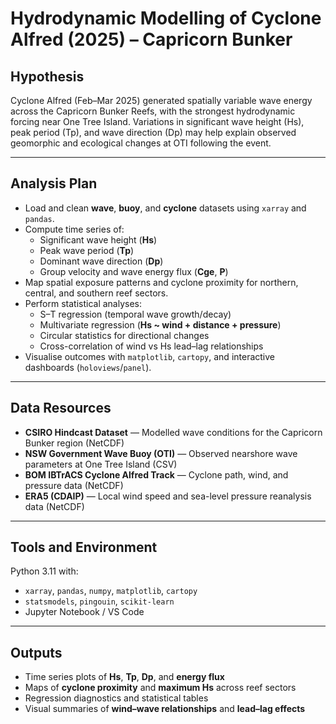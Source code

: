 # Hydrodynamic Modelling of Cyclone Alfred (2025) – Capricorn Bunker

## **Hypothesis**

Cyclone Alfred (Feb–Mar 2025) generated spatially variable wave energy across the Capricorn Bunker Reefs, with the strongest hydrodynamic forcing near One Tree Island. Variations in significant wave height (Hs), peak period (Tp), and wave direction (Dp) may help explain observed geomorphic and ecological changes at OTI following the event.

---

## **Analysis Plan**

- Load and clean **wave**, **buoy**, and **cyclone** datasets using `xarray` and `pandas`.  
- Compute time series of:
  - Significant wave height (**Hs**)
  - Peak wave period (**Tp**)
  - Dominant wave direction (**Dp**)
  - Group velocity and wave energy flux (**Cge**, **P**)  
- Map spatial exposure patterns and cyclone proximity for northern, central, and southern reef sectors.  
- Perform statistical analyses:
  - S–T regression (temporal wave growth/decay)
  - Multivariate regression (**Hs ~ wind + distance + pressure**)
  - Circular statistics for directional changes
  - Cross-correlation of wind vs Hs lead–lag relationships  
- Visualise outcomes with `matplotlib`, `cartopy`, and interactive dashboards (`holoviews`/`panel`).  

---

## **Data Resources**

- **CSIRO Hindcast Dataset** — Modelled wave conditions for the Capricorn Bunker region (NetCDF)  
- **NSW Government Wave Buoy (OTI)** — Observed nearshore wave parameters at One Tree Island (CSV)  
- **BOM IBTrACS Cyclone Alfred Track** — Cyclone path, wind, and pressure data (NetCDF)  
- **ERA5 (CDAIP)** — Local wind speed and sea-level pressure reanalysis data (NetCDF)

---

## **Tools and Environment**

Python 3.11 with:
- `xarray`, `pandas`, `numpy`, `matplotlib`, `cartopy`
- `statsmodels`, `pingouin`, `scikit-learn`
- Jupyter Notebook / VS Code

---

## **Outputs**

- Time series plots of **Hs**, **Tp**, **Dp**, and **energy flux**
- Maps of **cyclone proximity** and **maximum Hs** across reef sectors
- Regression diagnostics and statistical tables
- Visual summaries of **wind–wave relationships** and **lead–lag effects**
